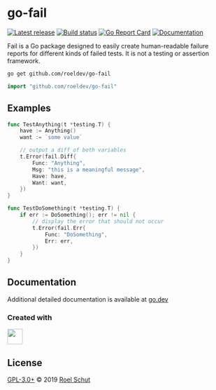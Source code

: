 go-fail
=======

[![Latest release][latest-release-img]][latest-release-url]
[![Build status][build-status-img]][build-status-url]
[![Go Report Card][report-img]][report-url]
[![Documentation][doc-img]][doc-url]

[latest-release-img]: https://img.shields.io/github/release/roeldev/go-fail.svg?label=latest
[latest-release-url]: https://github.com/roeldev/go-fail/releases
[build-status-img]: https://github.com/roeldev/go-fail/workflows/Go/badge.svg
[build-status-url]: https://github.com/roeldev/go-fail/actions?query=workflow%3AGo
[report-img]: https://goreportcard.com/badge/github.com/roeldev/go-fail
[report-url]: https://goreportcard.com/report/github.com/roeldev/go-fail
[doc-img]: https://godoc.org/github.com/roeldev/go-fail?status.svg
[doc-url]: https://pkg.go.dev/github.com/roeldev/go-fail


Fail is a Go package designed to easily create human-readable failure reports for different kinds of failed tests. It is not a testing or assertion framework.


```sh
go get github.com/roeldev/go-fail
```
```go
import "github.com/roeldev/go-fail"
```


## Examples
```go
func TestAnything(t *testing.T) {
    have := Anything()
    want := `some value`

    // output a diff of both variables
    t.Error(fail.Diff{
        Func: "Anything",
        Msg: "this is a meaningful message",
        Have: have,
        Want: want,
    })
}
```
```go
func TestDoSomething(t *testing.T) {
    if err := DoSomething(); err != nil {
        // display the error that should not occur
        t.Error(fail.Err{
            Func: "DoSomething",
            Err: err,
        })
    }
}
```


## Documentation
Additional detailed documentation is available at [go.dev][doc-url]


### Created with
<a href="https://www.jetbrains.com/?from=roeldev/go-fail" target="_blank"><img src="https://pbs.twimg.com/profile_images/1206615658638856192/eiS7UWLo_400x400.jpg" width="35" /></a>


## License
[GPL-3.0+](LICENSE) © 2019 [Roel Schut](https://roelschut.nl)
